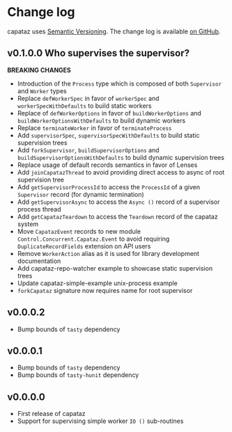 # Change log

capataz uses [Semantic Versioning][1].
The change log is available [on GitHub][2].

[1]: http://semver.org/spec/v2.0.0.html
[2]: https://github.com/roman/capataz/releases

## v0.1.0.0 Who supervises the supervisor?

**BREAKING CHANGES**

* Introduction of the `Process` type which is composed of both `Supervisor` and
  `Worker` types
* Replace `defWorkerSpec` in favor of `workerSpec` and `workerSpecWithDefaults`
  to build static workers
* Replace of `defWorkerOptions` in favor of `buildWorkerOptions` and
  `buildWorkerOptionsWithDefaults` to build dynamic workers
* Replace `terminateWorker` in favor of `terminateProcess`
* Add `supervisorSpec`, `supervisorSpecWithDefaults` to build static supervision
  trees
* Add `forkSupervisor`, `buildSupervisorOptions` and
  `buildSupervisorOptionsWithDefaults` to build dynamic supervision trees
* Replace usage of default records semantics in favor of Lenses
* Add `joinCapatazThread` to avoid providing direct access to async of root
  supervision tree
* Add `getSupervisorProcessId` to access the `ProcessId` of a given `Supervisor`
  record (for dynamic termination)
* Add `getSupervisorAsync` to access the `Async ()` record of a supervisor
  process thread
* Add `getCapatazTeardown` to access the `Teardown` record of the capataz system
* Move `CapatazEvent` records to new module `Control.Concurrent.Capataz.Event`
  to avoid requiring `DuplicateRecordFields` extension on API users
* Remove `WorkerAction` alias as it is used for library development
  documentation
* Add capataz-repo-watcher example to showcase static supervision trees
* Update capataz-simple-example unix-process example
* `forkCapataz` signature now requires name for root supervisor

## v0.0.0.2

* Bump bounds of `tasty` dependency

## v0.0.0.1

* Bump bounds of `tasty` dependency
* Bump bounds of `tasty-hunit` dependency

## v0.0.0.0

* First release of capataz
* Support for supervising simple worker `IO ()` sub-routines
